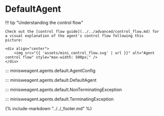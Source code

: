# DefaultAgent

!!! tip "Understanding the control flow"

    Check out the [control flow guide](../../advanced/control_flow.md) for a visual explanation of the agent's control flow following this picture:

    <div align="center">
        <img src="{{ 'assets/mini_control_flow.svg' | url }}" alt="Agent control flow" style="max-width: 500px;" />
    </div>

::: minisweagent.agents.default.AgentConfig

::: minisweagent.agents.default.DefaultAgent

::: minisweagent.agents.default.NonTerminatingException

::: minisweagent.agents.default.TerminatingException

{% include-markdown "../../_footer.md" %}